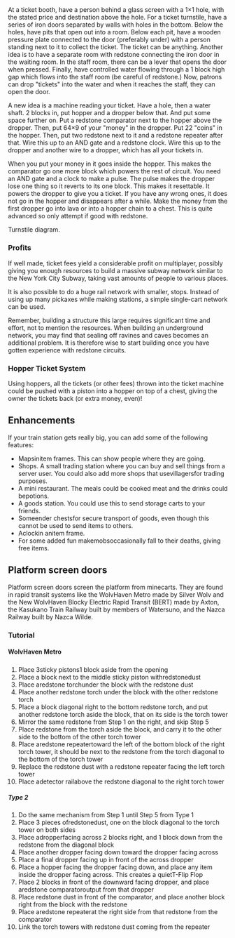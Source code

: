 ## 
At a ticket booth, have a person behind a glass screen with a 1×1 hole, with the stated price and destination above the hole. For a ticket turnstile, have a series of iron doors separated by walls with holes in the bottom. Below the holes, have pits that open out into a room. Below each pit, have a wooden pressure plate connected to the door (preferably under) with a person standing next to it to collect the ticket. The ticket can be anything. 
Another idea is to have a separate room with redstone connecting the iron door in the waiting room. In the staff room, there can be a lever that opens the door when pressed. Finally, have controlled water flowing through a 1 block high gap which flows into the staff room (be careful of redstone.) Now, patrons can drop "tickets" into the water and when it reaches the staff, they can open the door.

A new idea is a machine reading your ticket. Have a hole, then a water shaft. 2 blocks in, put hopper and a dropper below that. And put some space further on. Put a redstone comparator next to the hopper above the dropper. Then, put 64×9 of your "money" in the dropper. Put 22 "coins" in the hopper. Then, put two redstone next to it and a redstone repeater after that. Wire this up to an AND gate and a redstone clock. Wire this up to the dropper and another wire to a dropper, which has all your tickets in.

When you put your money in it goes inside the hopper. This makes the comparator go one more block which powers the rest of circuit. You need an AND gate and a clock to make a pulse. The pulse makes the dropper lose one thing so it reverts to its one block. This makes it resettable. It powers the dropper to give you a ticket. If you have any wrong ones, it does not go in the hopper and disappears after a while. Make the money from the first dropper go into lava or into a hopper chain to a chest.
This is quite advanced so only attempt if good with redstone.

Turnstile diagram.
### Profits
If well made, ticket fees yield a considerable profit on multiplayer, possibly giving you enough resources to build a massive subway network similar to the New York City Subway, taking vast amounts of people to various places.

It is also possible to do a huge rail network with smaller,  stops. Instead of using up many pickaxes while making stations, a simple single-cart network can be used.

Remember, building a structure this large requires significant time and effort, not to mention the resources. When building an underground network, you may find that sealing off ravines and caves becomes an additional problem. It is therefore wise to start building once you have gotten experience with redstone circuits.

### Hopper Ticket System
Using hoppers, all the tickets (or other fees) thrown into the ticket machine could be pushed with a piston into a hopper on top of a chest, giving the owner the tickets back (or extra money, even)!

## Enhancements
If your train station gets really big, you can add some of the following features:

- Mapsinitem frames. This can show people where they are going.
- Shops. A small trading station where you can buy and sell things from a server user. You could also add more shops that usevillagersfor trading purposes.
- A mini restaurant. The meals could be cooked meat and the drinks could bepotions.
- A goods station. You could use this to send storage carts to your friends.
- Someender chestsfor secure transport of goods, even though this cannot be used to send items to others.
- Aclockin anitem frame.
- For some added fun makemobsoccasionally fall to their deaths, giving free items.

## Platform screen doors
Platform screen doors screen the platform from minecarts. They are found in rapid transit systems like the WolvHaven Metro made by Silver Wolv and the New WolvHaven Blocky Electric Rapid Transit (BERT) made by Axton, the Kasukano Train Railway built by members of Watersuno, and the Nazca Railway built by Nazca Wilde.

### Tutorial
#### WolvHaven Metro
##### 
1. Place 3sticky pistons1 block aside from the opening
2. Place a block next to the middle sticky piston withredstonedust
3. Place aredstone torchunder the block with the redstone dust
4. Place another redstone torch under the block with the other redstone torch
5. Place a block diagonal right to the bottom redstone torch, and put another redstone torch aside the block, that on its side is the torch tower
6. Mirror the same redstone from Step 1 on the right, and skip Step 5
7. Place redstone from the torch aside the block, and carry it to the other side to the bottom of the other torch tower
8. Place aredstone repeatertoward the left of the bottom block of the right torch tower, it should be next to the redstone from the torch diagonal to the bottom of the torch tower
9. Replace the redstone dust with a redstone repeater facing the left torch tower
10. Place adetector railabove the redstone diagonal to the right torch tower

##### Type 2
1. Do the same mechanism from Step 1 until Step 5 from Type 1
2. Place 3 pieces ofredstonedust, one on the block diagonal to the torch tower on both sides
3. Place adropperfacing across 2 blocks right, and 1 block down from the redstone from the diagonal block
4. Place another dropper facing down toward the dropper facing across
5. Place a final dropper facing up in front of the across dropper
6. Place a hopper facing the dropper facing down, and place any item inside the dropper facing across. This creates a quietT-Flip Flop
7. Place 2 blocks in front of the downward facing dropper, and place aredstone comparatoroutput from that dropper
8. Place redstone dust in front of the comparator, and place another block right from the block with the redstone
9. Place aredstone repeaterat the right side from that redstone from the comparator
10. Link the torch towers with redstone dust coming from the repeater

